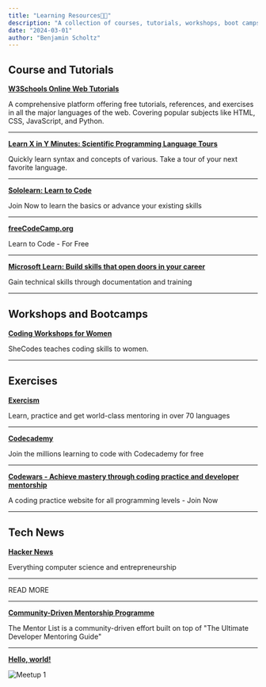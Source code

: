 ```yaml
---
title: "Learning Resources👨‍🎓"
description: "A collection of courses, tutorials, workshops, boot camps, exercises, and tech news sources for software developers."
date: "2024-03-01"
author: "Benjamin Scholtz"
---
```


## Course and Tutorials

[**W3Schools Online Web Tutorials**](https://www.w3schools.com/?ref=capesoftwarecommunity.co.za)

A comprehensive platform offering free tutorials, references, and exercises in all the major languages of the web. Covering popular subjects like HTML, CSS, JavaScript, and Python.

---

[**Learn X in Y Minutes: Scientific Programming Language Tours**](https://learnxinyminutes.com/?ref=capesoftwarecommunity.co.za)

Quickly learn syntax and concepts of various. Take a tour of your next favorite language.

---

[**Sololearn: Learn to Code**](https://www.sololearn.com/en/?ref=capesoftwarecommunity.co.za)

Join Now to learn the basics or advance your existing skills

---

[**freeCodeCamp.org**](https://www.freecodecamp.org/?ref=capesoftwarecommunity.co.za)

Learn to Code - For Free

---

[**Microsoft Learn: Build skills that open doors in your career**](https://learn.microsoft.com/en-gb/?ref=capesoftwarecommunity.co.za)

Gain technical skills through documentation and training

---

## Workshops and Bootcamps

[**Coding Workshops for Women**](https://www.shecodes.io/?ref=capesoftwarecommunity.co.za)

SheCodes teaches coding skills to women.

---

## Exercises

[**Exercism**](https://exercism.org/?ref=capesoftwarecommunity.co.za)

Learn, practice and get world-class mentoring in over 70 languages

---

[**Codecademy**](https://www.codecademy.com/?ref=capesoftwarecommunity.co.za)

Join the millions learning to code with Codecademy for free

---

[**Codewars - Achieve mastery through coding practice and developer mentorship**](https://www.codewars.com/?ref=capesoftwarecommunity.co.za)

A coding practice website for all programming levels - Join Now

---

## Tech News

[**Hacker News**](https://news.ycombinator.com/?ref=capesoftwarecommunity.co.za)

Everything computer science and entrepreneurship

---

READ MORE

---

[**Community-Driven Mentorship Programme**](/posts/MentorshipProgramme)

The Mentor List is a community-driven effort built on top of "The Ultimate Developer Mentoring Guide"

---

[**Hello, world!**](/posts/HelloWorld)

![Meetup 1](/images/Image1.jpg)
